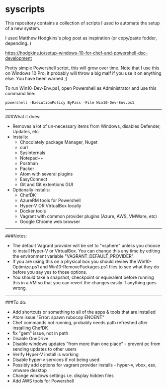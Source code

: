# syscripts

This repository contains a collection of scripts I used to automate the setup of a new system.

I  used Matthew Hodgkins's plog post as inspiration (or copy/paste fodder, depending..)

https://hodgkins.io/setup-windows-10-for-chef-and-powershell-dsc-development


Pretty simple Powershell script, this will grow over time. Note that I use this on Windows 10 Pro, it probably will throw a big malf if you use it on anything else.  You have been warned ;)

To run Win10-Dev-Env.ps1, open Powershell as Administrator and use this command line:

`powershell -ExecutionPolicy ByPass -File Win10-Dev-Env.ps1`

---

###What it does:
- Removes a lot of un-necessary items from Windows, disables Defender, Updates, etc
- Installs:
  * Chocolately package Manager, Nuget
  * curl
  * SysInternals
  * Notepad++
  * Postman
  * Packer
  * Atom with several plugins
  * EasyConnect
  * Git and Git extentions GUI
- Optionally installs:
  * ChefDK
  * AzureRM tools for Powershell
  * Hyper-V OR VirtualBox locally
  * Docker tools
  * Vagrant with common provider plugins (Azure, AWS, VMWare, etc)
  * Google Chrome web browser

---

###Notes:
- The default Vagrant provider will be set to "vsphere" unless you choose to install Hyper-V or VirtualBox.  You can change this any time by editing the environment variable "VAGRANT_DEFAULT_PROVIDER".
- If you are using this on a physical box you should review the Win10-Optimize.ps1 and Win10-RemovePackages.ps1 files to see what they do before you say yes to those options.
- You should take a snapshot, checkpoint or equivalent before running this in a VM so that you can revert the changes easily if anything goes wrong.

---

###To do:
- Add shortcuts or something to all of the apps & tools that are installed
- Atom issue "Error: spawn rubocop ENOENT"
- Chef commands not running, probably needs path refreshed after installing ChefDK
- fix "gem" issue, not in path
- Disable OneDrive
- Disable windows updates "from more than one place" - prevent pc from sending updates to other users
- Verify Hyper-V install is working
- Disable hyper-v services if not being used
- Possibly add options for vagrant provider installs - hyper-v, vbox, esx, vmware desktop
- Change windows settings i.e. display hidden files
- Add AWS tools for Powershell
